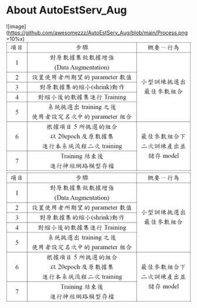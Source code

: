 # About AutoEstServ_Aug
![image](https://github.com/awesomezzz/AutoEstServ_Aug/blob/main/Process.png =10%x)
<img src="/Process.png" style="zoom:90%" />
<img src="https://github.com/awesomezzz/AutoEstServ_Aug/blob/main/Process.png" style="zoom:90%" />
